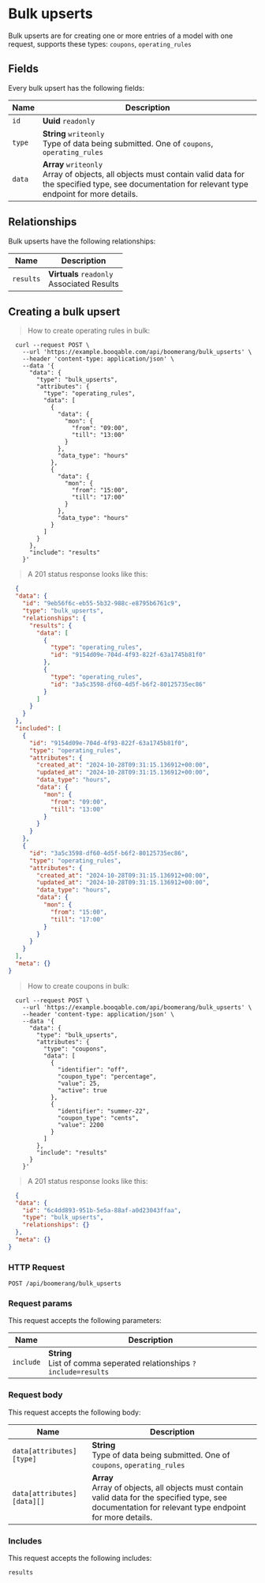 # Bulk upserts

Bulk upserts are for creating one or more entries of a model with one request, supports these types: `coupons`, `operating_rules`

## Fields
Every bulk upsert has the following fields:

Name | Description
-- | --
`id` | **Uuid** `readonly`<br>
`type` | **String** `writeonly`<br>Type of data being submitted. One of `coupons`, `operating_rules`
`data` | **Array** `writeonly`<br>Array of objects, all objects must contain valid data for the specified type, see documentation for relevant type endpoint for more details.


## Relationships
Bulk upserts have the following relationships:

Name | Description
-- | --
`results` | **Virtuals** `readonly`<br>Associated Results


## Creating a bulk upsert



> How to create operating rules in bulk:

```shell
  curl --request POST \
    --url 'https://example.booqable.com/api/boomerang/bulk_upserts' \
    --header 'content-type: application/json' \
    --data '{
      "data": {
        "type": "bulk_upserts",
        "attributes": {
          "type": "operating_rules",
          "data": [
            {
              "data": {
                "mon": {
                  "from": "09:00",
                  "till": "13:00"
                }
              },
              "data_type": "hours"
            },
            {
              "data": {
                "mon": {
                  "from": "15:00",
                  "till": "17:00"
                }
              },
              "data_type": "hours"
            }
          ]
        }
      },
      "include": "results"
    }'
```

> A 201 status response looks like this:

```json
  {
  "data": {
    "id": "9eb56f6c-eb55-5b32-988c-e8795b6761c9",
    "type": "bulk_upserts",
    "relationships": {
      "results": {
        "data": [
          {
            "type": "operating_rules",
            "id": "9154d09e-704d-4f93-822f-63a1745b81f0"
          },
          {
            "type": "operating_rules",
            "id": "3a5c3598-df60-4d5f-b6f2-80125735ec86"
          }
        ]
      }
    }
  },
  "included": [
    {
      "id": "9154d09e-704d-4f93-822f-63a1745b81f0",
      "type": "operating_rules",
      "attributes": {
        "created_at": "2024-10-28T09:31:15.136912+00:00",
        "updated_at": "2024-10-28T09:31:15.136912+00:00",
        "data_type": "hours",
        "data": {
          "mon": {
            "from": "09:00",
            "till": "13:00"
          }
        }
      }
    },
    {
      "id": "3a5c3598-df60-4d5f-b6f2-80125735ec86",
      "type": "operating_rules",
      "attributes": {
        "created_at": "2024-10-28T09:31:15.136912+00:00",
        "updated_at": "2024-10-28T09:31:15.136912+00:00",
        "data_type": "hours",
        "data": {
          "mon": {
            "from": "15:00",
            "till": "17:00"
          }
        }
      }
    }
  ],
  "meta": {}
}
```


> How to create coupons in bulk:

```shell
  curl --request POST \
    --url 'https://example.booqable.com/api/boomerang/bulk_upserts' \
    --header 'content-type: application/json' \
    --data '{
      "data": {
        "type": "bulk_upserts",
        "attributes": {
          "type": "coupons",
          "data": [
            {
              "identifier": "off",
              "coupon_type": "percentage",
              "value": 25,
              "active": true
            },
            {
              "identifier": "summer-22",
              "coupon_type": "cents",
              "value": 2200
            }
          ]
        },
        "include": "results"
      }
    }'
```

> A 201 status response looks like this:

```json
  {
  "data": {
    "id": "6c4dd893-951b-5e5a-88af-a0d23043ffaa",
    "type": "bulk_upserts",
    "relationships": {}
  },
  "meta": {}
}
```

### HTTP Request

`POST /api/boomerang/bulk_upserts`

### Request params

This request accepts the following parameters:

Name | Description
-- | --
`include` | **String** <br>List of comma seperated relationships `?include=results`


### Request body

This request accepts the following body:

Name | Description
-- | --
`data[attributes][type]` | **String** <br>Type of data being submitted. One of `coupons`, `operating_rules`
`data[attributes][data][]` | **Array** <br>Array of objects, all objects must contain valid data for the specified type, see documentation for relevant type endpoint for more details.


### Includes

This request accepts the following includes:

`results`





